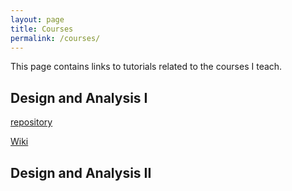 ```yaml
---
layout: page
title: Courses
permalink: /courses/
---
```

This page contains links to tutorials related to the courses I teach.

## Design and Analysis I

[repository](https://github.com/statisticalconditioning/DesignAnalysis_I)

[Wiki](https://github.com/statisticalconditioning/DesignAnalysis_I/wiki)

## Design and Analysis II